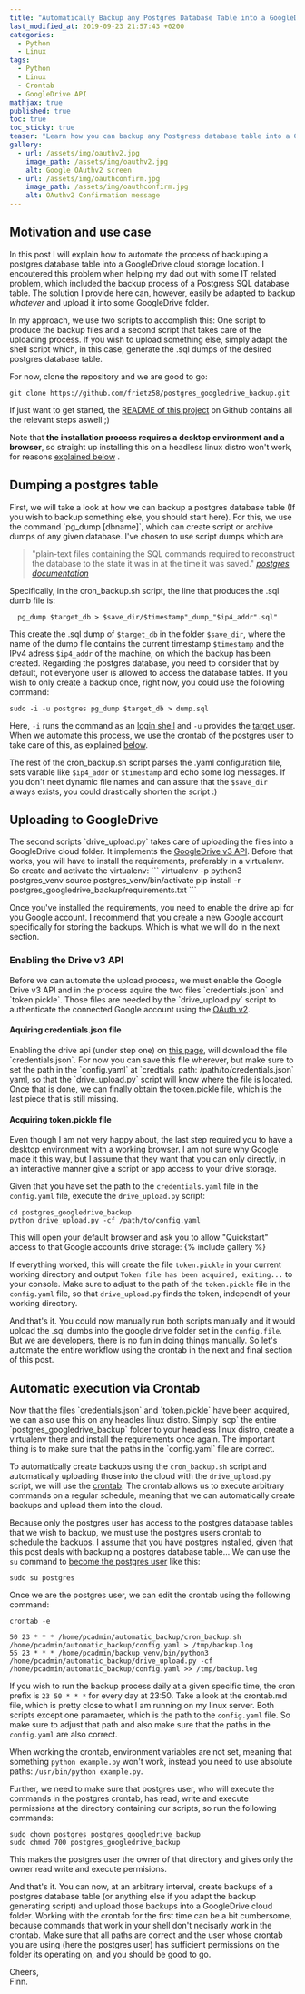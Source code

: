 ```yaml
---
title: "Automatically Backup any Postgres Database Table into a GoogleDrive"
last_modified_at: 2019-09-23 21:57:43 +0200
categories:
  - Python
  - Linux
tags:
  - Python
  - Linux
  - Crontab
  - GoogleDrive API
mathjax: true
published: true
toc: true
toc_sticky: true
teaser: "Learn how you can backup any Postgress database table into a GoogleDrive folder using two small scripts and the crontab."
gallery:
  - url: /assets/img/oauthv2.jpg
    image_path: /assets/img/oauthv2.jpg
    alt: Google OAuthv2 screen
  - url: /assets/img/oauthconfirm.jpg
    image_path: /assets/img/oauthconfirm.jpg
    alt: OAuthv2 Confirmation message
---
```


<h2 id="motivation">Motivation and use case</h2>

In this post I will explain how to automate the process of backuping a postgres database table into a GoogleDrive cloud storage location.
I encoutered this problem when helping my dad out with some IT related problem, which included the backup process of a Postgress SQL database table.
The solution I provide here can, however, easily be adapted to backup <i>whatever</i> and upload it into some GoogleDrive folder.

In my approach, we use two scripts to accomplish this: One script to produce the backup files and a second script that takes care of the uploading process.
If you wish to upload something else, simply adapt the shell script which, in this case, generate the .sql dumps of the desired postgres database table.

For now, clone the repository and we are good to go:
```
git clone https://github.com/frietz58/postgres_googledrive_backup.git
```

If just want to get started, the [README of this project](https://github.com/frietz58/postgres_googledrive_backup) on Github contains all the relevant steps aswell ;)

Note that <span class="text-highlight-red">**the installation process requires a desktop environment and a browser**</span>, so straight up installing this on a headless linux distro won't work, for reasons <a href="#uploading_to_googledrive">explained below</a> .


<h2 id="dumping_postgres_table">Dumping a postgres table</h2>
First, we will take a look at how we can backup a postgres database table (If you wish to backup something else, you should start here). For this, we use the command `pg_dump [dbname]`, which can create script or archive dumps of any given database. I've chosen to use script dumps which are
<blockquote>
<p>"plain-text files containing the SQL commands required to reconstruct the database to the state it was in at the time it was saved." <cite><a href="https://www.postgresql.org/docs/9.3/app-pgdump.html" target="_blank">postgres documentation</a></cite></p>
</blockquote>

Specifically, in the cron_backup.sh script, the line that produces the .sql dumb file is:
```
  pg_dump $target_db > $save_dir/$timestamp"_dump_"$ip4_addr".sql"
```
This create the .sql dump of `$target_db` in the folder `$save_dir`, where the name of the dump file contains the current timestamp `$timestamp` and the IPv4 adress `$ip4_addr` of the machine, on which the backup has been created. Regarding the postgres database, you need to consider that by default, not everyone user is allowed to access the database tables. If you wish to only create a backup once, right now, you could use the following command:

```
sudo -i -u postgres pg_dump $target_db > dump.sql
```
Here, `-i` runs the command as an <a href="https://www.sudo.ws/man/1.8.3/sudo.man.html#i-command" target="_blank">login shell</a> and `-u` provides the <a href="https://www.sudo.ws/man/1.8.3/sudo.man.html#u-user" target="_blank">target user</a>. When we automate this process, we use the crontab of the postgres user to take care of this, as explained <a href="#automating_via_cron">below</a>.

The rest of the cron_backup.sh script parses the .yaml configuration file, sets varable like `$ip4_addr` or `$timestamp` and echo some log messages. If you don't neet dynamic file names and can assure that the `$save_dir` always exists, you could drastically shorten the script :)

<h2 id="uploading_to_googledrive">Uploading to GoogleDrive</h2>
The second scripts `drive_upload.py` takes care of uploading the files into a GoogleDrive cloud folder. It implements the <a href="https://developers.google.com/drive/api/v3/about-sdk" target="_blank">GoogleDrive v3 API</a>. Before that works, you will have to install the requirements, preferably in a virtualenv. So create and activate the virtualenv:
```
virtualenv -p python3 postgres_venv
source postgres_venv/bin/activate
pip install -r postgres_googledrive_backup/requirements.txt
```

Once you've installed the requirements, you need to enable the drive api for you Google account. I recommend that you create a new Google account specifically for storing the backups. Which is what we will do in the next section.

<h3 id="enabling_v3_api">Enabling the Drive v3 API</h3>
Before we can automate the upload process, we must enable the Google Drive v3 API and in the process aquire the two files `credentials.json` and `token.pickle`. Those files are needed by the `drive_upload.py` script to authenticate the connected Google account using the <a href="https://developers.google.com/drive/api/v3/about-auth" target="_blank">OAuth v2</a>.

<h4 id="acquire_credentials">Aquiring credentials.json file</h4>
Enabling the drive api (under step one) on <a href="https://developers.google.com/drive/api/v3/quickstart/python" target="_blank">this page</a>, will download the file `credentials.json`. For now you can save this file wherever, but make sure to set the path in the `config.yaml` at `credtials_path: /path/to/credentials.json` yaml, so that the `drive_upload.py` script will know where the file is located. Once that is done, we can finally obtain the token.pickle file, which is the last piece that is still missing.

<h4 id="acquire_token">Acquiring token.pickle file</h4>
Even though I am not very happy about, the last step required you to have a desktop environment with a working browser. I am not sure why Google made it this way, but I assume that they want that you can only directly, in an interactive manner give a script or app access to your drive storage.

Given that you have set the path to the `credentials.yaml` file in the `config.yaml` file, execute the `drive_upload.py` script:
```
cd postgres_googledrive_backup
python drive_upload.py -cf /path/to/config.yaml
```

This will open your default browser and ask you to allow "Quickstart" access to that Google accounts drive storage:
{% include gallery %}


If everything worked, this will create the file `token.pickle` in your current working directory and output `Token file has been acquired, exiting...` to your console. Make sure to adjust to the path of the `token.pickle` file in the `config.yaml` file, so that `drive_upload.py` finds the token, independt of your working directory.

And that's it. You could now manually run both scripts manually and it would upload the .sql dumbs into the google drive folder set in the `config.file`. But we are developers, there is no fun in doing things manually. So let's automate the entire workflow using the crontab in the next and final section of this post.  

<h2 id="automating_via_cron">Automatic execution via Crontab</h2>
Now that the files `credentials.json` and `token.pickle` have been acquired, we can also use this on any headles linux distro. Simply `scp` the entire `postgres_googledrive_backup` folder to your headless linux distro, create a virtualenv there and install the requirements once again.
The important thing is to make sure that the paths in the `config.yaml` file are correct.

To automatically create backups using the `cron_backup.sh` script and automatically uploading those into the cloud with the `drive_upload.py` script, we will use the <a href="what is cron in linux" target="_blank">crontab</a>. The crontab allows us to execute arbitrary commands on a regular schedule, meaning that we can automatically create backups and upload them into the cloud.

Because only the postgres user has access to the postgres database tables that we wish to backup, we must use the postgres users crontab to schedule the backups. I assume that you have postgres installed, given that this post deals with backuping a postgres database table... We can use the `su` command to <a href="http://linuxcommand.org/lc3_man_pages/su1.html" target="_blank">become the postgres user</a> like this:
```
sudo su postgres
```

Once we are the postgres user, we can edit the crontab using the following command:
```
crontab -e

50 23 * * * /home/pcadmin/automatic_backup/cron_backup.sh /home/pcadmin/automatic_backup/config.yaml > /tmp/backup.log
55 23 * * * /home/pcadmin/backup_venv/bin/python3 /home/pcadmin/automatic_backup/drive_upload.py -cf /home/pcadmin/automatic_backup/config.yaml >> /tmp/backup.log
```

If you wish to run the backup process daily at a given specific time, the cron prefix is `23 50 * * *` for every day at 23:50. Take a look at the crontab.md file, which is pretty close to what I am running on my linux server. Both scripts except one paramaeter, which is the path to the `config.yaml` file. So make sure to adjust that path and also make sure that the paths in the `config.yaml` are also correct.

When working the crontab, environment variables are not set, meaning that something `python example.py` won't work, instead you need to use absolute paths: `/usr/bin/python example.py`.


Further, we need to make sure that postgres user, who will execute the commands in the postgres crontab, has read, write and execute permissions at the directory containing our scripts, so run the following commands:
```
sudo chown postgres postgres_googledrive_backup
sudo chmod 700 postgres_googledrive_backup
```
This makes the postgres user the owner of that directory and gives only the owner read write and execute permisions.

And that's it. You can now, at an arbitrary interval, create backups of a postgres database table (or anything else if you adapt the backup generating script) and upload those backups into a GoogleDrive cloud folder. Working with the crontab for the first time can be a bit cumbersome, because commands that work in your shell don't necisarly work in the crontab. Make sure that all paths are correct and the user whose crontab you are using (here the postgres user) has sufficient permissions on the folder its operating on, and you should be good to go.

Cheers,<br>
Finn.

